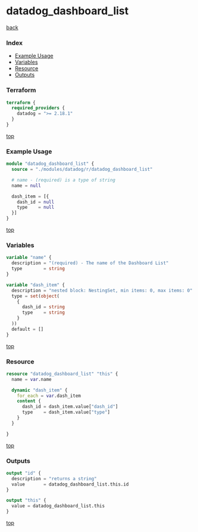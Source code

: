 # datadog_dashboard_list

[back](../datadog.md)

### Index

- [Example Usage](#example-usage)
- [Variables](#variables)
- [Resource](#resource)
- [Outputs](#outputs)

### Terraform

```terraform
terraform {
  required_providers {
    datadog = ">= 2.18.1"
  }
}
```

[top](#index)

### Example Usage

```terraform
module "datadog_dashboard_list" {
  source = "./modules/datadog/r/datadog_dashboard_list"

  # name - (required) is a type of string
  name = null

  dash_item = [{
    dash_id = null
    type    = null
  }]
}
```

[top](#index)

### Variables

```terraform
variable "name" {
  description = "(required) - The name of the Dashboard List"
  type        = string
}

variable "dash_item" {
  description = "nested block: NestingSet, min items: 0, max items: 0"
  type = set(object(
    {
      dash_id = string
      type    = string
    }
  ))
  default = []
}
```

[top](#index)

### Resource

```terraform
resource "datadog_dashboard_list" "this" {
  name = var.name

  dynamic "dash_item" {
    for_each = var.dash_item
    content {
      dash_id = dash_item.value["dash_id"]
      type    = dash_item.value["type"]
    }
  }

}
```

[top](#index)

### Outputs

```terraform
output "id" {
  description = "returns a string"
  value       = datadog_dashboard_list.this.id
}

output "this" {
  value = datadog_dashboard_list.this
}
```

[top](#index)